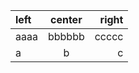 
| left | center | right |
| :--- | :----: | ----: |
| aaaa | bbbbbb | ccccc |
| a    | b      | c     |
